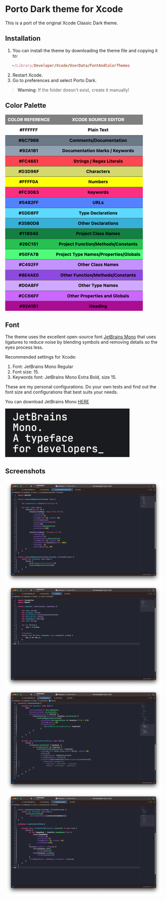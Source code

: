 # Porto Dark theme for Xcode

This is a port of the original Xcode Classic Dark theme.

## Installation

1. You can install the theme by downloading the theme file and copying it to:

```ruby
   ~/Library/Developer/Xcode/UserData/FontAndColorThemes
```

2. Restart Xcode.
3. Go to preferences and select Porto Dark.

> **Warning**: If the folder doesn't exist, create it manually!

## Color Palette

![Color reference](./Assets/color-reference.png)

<!-- <style>
    .heatMap td {
      color: black;
      font-weight: bold;
    }
    .heatMap {
        width: 70%;
        text-align: center;
    }
    .heatMap th {
        background: grey;
        word-wrap: break-word;
        text-align: center;
    }
    .heatMap tr:nth-child(1) { background: #FFFFFF; }
    .heatMap tr:nth-child(2) { background: #6C7986; }
    .heatMap tr:nth-child(3) { background: #92A1B1; }
    .heatMap tr:nth-child(4) { background: #FC4651; }
    .heatMap tr:nth-child(5) { background: #D3D96F; }
    .heatMap tr:nth-child(6) { background: #FFFF0A; }
    .heatMap tr:nth-child(7) { background: #FC3083; }
    .heatMap tr:nth-child(8) { background: #5482FF; }
    .heatMap tr:nth-child(9) { background: #5DD8FF; }
    .heatMap tr:nth-child(10) { background: #35B0D8; }
    .heatMap tr:nth-child(11) { background: #118040; }
    .heatMap tr:nth-child(12) { background: #26C151; }
    .heatMap tr:nth-child(13) { background: #50FA7B; }
    .heatMap tr:nth-child(14) { background: #C492FF; }
    .heatMap tr:nth-child(15) { background: #8E4AE0; }
    .heatMap tr:nth-child(16) { background: #D0A8FF; }
    .heatMap tr:nth-child(17) { background: #CC66FF; }
    .heatMap tr:nth-child(18) { background: #AA0D91; }

</style>

<div class="heatMap">

| COLOR REFERENCE | XCODE SOURCE EDITOR                   |
| --------------- | ------------------------------------- |
| #FFFFFF         | Plain Text                            |
| #6C7986         | Comments/Documentation                |
| #92A1B1         | Documentation Marks / Keywords        |
| #FC4651         | Strings / Regex Literals              |
| #D3D96F         | Characters                            |
| #FFFF0A         | Numbers                               |
| #FC3083         | Keywords                              |
| #5482FF         | URLs                                  |
| #5DD8FF         | Type Declarations                     |
| #35B0D8         | Other Declarations                    |
| #118040         | Project Class Names                   |
| #26C151         | Project Function/Methods/Constants    |
| #50FA7B         | Project Type Names/Properties/Globals |
| #C492FF         | Other Class Names                     |
| #8E4AE0         | Other Function/Methods/Constants      |
| #D0A8FF         | Other Type Names                      |
| #CC66FF         | Other Properties and Globals          |
| #92A1B1         | Heading                               |

</div> -->

## Font

The theme uses the excellent open-source font [JetBrains Mono](https://www.jetbrains.com/pt-br/lp/mono/) that uses ligatures to reduce noise by blending symbols and removing details so the eyes process less.

Recommended settings for Xcode:

1. Font: JetBrains Mono Regular
2. Font size: 15.
3. Keywords font: JetBrains Mono Extra Bold, size 15.

These are my personal configurations. Do your own tests and find out the font size and configurations that best suits your needs.

You can download JetBrains Mono [HERE](https://www.jetbrains.com/pt-br/lp/mono/ "download")

![JetBrains Mono](./Assets/jetbrainsmono.png)

## Screenshots

![Porto Dark 01](./Assets/Screenshots/screenshot01.png)
![Porto Dark 02](./Assets/Screenshots/screenshot02.png)
![Porto Dark 03](./Assets/Screenshots/screenshot03.png)
![Porto Dark 04](./Assets/Screenshots/screenshot04.png)
